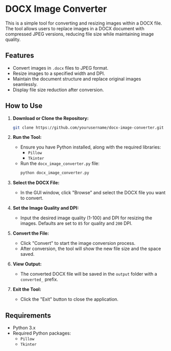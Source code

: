 # DOCX Image Converter

This is a simple tool for converting and resizing images within a DOCX file. The tool allows users to replace images in a DOCX document with compressed JPEG versions, reducing file size while maintaining image quality.

## Features

- Convert images in `.docx` files to JPEG format.
- Resize images to a specified width and DPI.
- Maintain the document structure and replace original images seamlessly.
- Display file size reduction after conversion.

## How to Use

1. **Download or Clone the Repository:**
   ```bash
   git clone https://github.com/yourusername/docx-image-converter.git
   ```
2. **Run the Tool:**
   - Ensure you have Python installed, along with the required libraries:
     - `Pillow`
     - `Tkinter`
   - Run the `docx_image_converter.py` file:
     ```bash
     python docx_image_converter.py
     ```

3. **Select the DOCX File:**
   - In the GUI window, click "Browse" and select the DOCX file you want to convert.

4. **Set the Image Quality and DPI:**
   - Input the desired image quality (1-100) and DPI for resizing the images. Defaults are set to `85` for quality and `200` DPI.

5. **Convert the File:**
   - Click "Convert" to start the image conversion process.
   - After conversion, the tool will show the new file size and the space saved.

6. **View Output:**
   - The converted DOCX file will be saved in the `output` folder with a `converted_` prefix.

7. **Exit the Tool:**
   - Click the "Exit" button to close the application.

## Requirements

- Python 3.x
- Required Python packages:
  - `Pillow`
  - `Tkinter`
